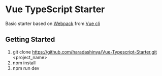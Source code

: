 # Vue TypeScript Starter

Basic starter based on [Webpack](https://github.com/vuejs-templates/webpack) from [Vue cli](https://github.com/vuejs/vue-cli)

## Getting Started

1. git clone https://github.com/haradashinya/Vue-Typescript-Starter.git <project_name>
2. npm install
3. npm run dev


